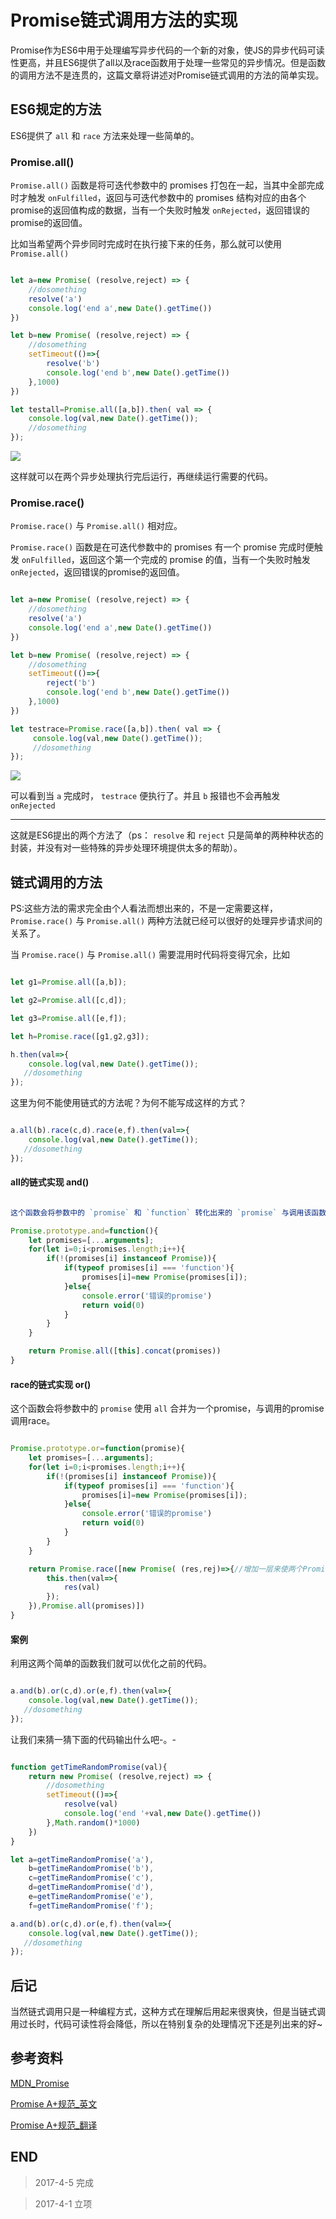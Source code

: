 # Promise链式调用方法的实现

Promise作为ES6中用于处理编写异步代码的一个新的对象，使JS的异步代码可读性更高，并且ES6提供了all以及race函数用于处理一些常见的异步情况。但是函数的调用方法不是连贯的，这篇文章将讲述对Promise链式调用的方法的简单实现。

## ES6规定的方法

ES6提供了 `all` 和 `race` 方法来处理一些简单的。

### Promise.all()

`Promise.all()` 函数是将可迭代参数中的 promises 打包在一起，当其中全部完成时才触发 `onFulfilled`，返回与可迭代参数中的 promises 结构对应的由各个promise的返回值构成的数据，当有一个失败时触发 `onRejected`，返回错误的promise的返回值。

比如当希望两个异步同时完成时在执行接下来的任务，那么就可以使用 `Promise.all()`

``` javascript

let a=new Promise( (resolve,reject) => {
    //dosomething
    resolve('a')
    console.log('end a',new Date().getTime())
})

let b=new Promise( (resolve,reject) => {
    //dosomething
    setTimeout(()=>{
        resolve('b')
        console.log('end b',new Date().getTime())
    },1000)
})

let testall=Promise.all([a,b]).then( val => {
    console.log(val,new Date().getTime());
    //dosomething
});

```

![](http://i1.piimg.com/567571/cc4b1965459ee685.png)

这样就可以在两个异步处理执行完后运行，再继续运行需要的代码。

### Promise.race()

`Promise.race()` 与 `Promise.all()` 相对应。

`Promise.race()` 函数是在可迭代参数中的 promises 有一个 promise 完成时便触发 `onFulfilled`，返回这个第一个完成的 promise 的值，当有一个失败时触发 `onRejected`，返回错误的promise的返回值。

``` javascript

let a=new Promise( (resolve,reject) => {
    //dosomething
    resolve('a')
    console.log('end a',new Date().getTime())
})

let b=new Promise( (resolve,reject) => {
    //dosomething
    setTimeout(()=>{
        reject('b')
        console.log('end b',new Date().getTime())
    },1000)
})

let testrace=Promise.race([a,b]).then( val => {
     console.log(val,new Date().getTime());
     //dosomething
});

```

![](http://i2.muimg.com/567571/20267fd1c1991964.png)

可以看到当 `a` 完成时， `testrace` 便执行了。并且 `b` 报错也不会再触发 `onRejected`

-----

这就是ES6提出的两个方法了（ps： `resolve` 和 `reject` 只是简单的两种种状态的封装，并没有对一些特殊的异步处理环境提供太多的帮助）。

## 链式调用的方法

PS:这些方法的需求完全由个人看法而想出来的，不是一定需要这样， `Promise.race()` 与 `Promise.all()` 两种方法就已经可以很好的处理异步请求间的关系了。

当 `Promise.race()` 与 `Promise.all()` 需要混用时代码将变得冗余，比如

``` javascript

let g1=Promise.all([a,b]);

let g2=Promise.all([c,d]);

let g3=Promise.all([e,f]);

let h=Promise.race([g1,g2,g3]);

h.then(val=>{
    console.log(val,new Date().getTime());
   //dosomething
});

```

这里为何不能使用链式的方法呢？为何不能写成这样的方式？

``` javascript

a.all(b).race(c,d).race(e,f).then(val=>{
    console.log(val,new Date().getTime());
   //dosomething
});

```

#### all的链式实现 and()

``` javascript

这个函数会将参数中的 `promise` 和 `function` 转化出来的 `promise` 与调用该函数的 `promise` 使用 `all` 合并在一起;

Promise.prototype.and=function(){
    let promises=[...arguments];
    for(let i=0;i<promises.length;i++){
        if(!(promises[i] instanceof Promise)){
            if(typeof promises[i] === 'function'){
                promises[i]=new Promise(promises[i]);
            }else{
                console.error('错误的promise')
                return void(0)
            }
        }
    }

    return Promise.all([this].concat(promises))
}

```

#### race的链式实现 or()

这个函数会将参数中的 `promise` 使用 `all` 合并为一个promise，与调用的promise调用race。

``` javascript

Promise.prototype.or=function(promise){
    let promises=[...arguments];
    for(let i=0;i<promises.length;i++){
        if(!(promises[i] instanceof Promise)){
            if(typeof promises[i] === 'function'){
                promises[i]=new Promise(promises[i]);
            }else{
                console.error('错误的promise')
                return void(0)
            }
        }
    }

    return Promise.race([new Promise( (res,rej)=>{//增加一层来使两个Promise在同一层级
        this.then(val=>{
            res(val)
        });
    }),Promise.all(promises)])
}

```

#### 案例

利用这两个简单的函数我们就可以优化之前的代码。

``` javascript

a.and(b).or(c,d).or(e,f).then(val=>{
    console.log(val,new Date().getTime());
   //dosomething
});

```

让我们来猜一猜下面的代码输出什么吧-。-

``` javascript

function getTimeRandomPromise(val){
    return new Promise( (resolve,reject) => {
        //dosomething
        setTimeout(()=>{
            resolve(val)
            console.log('end '+val,new Date().getTime())
        },Math.random()*1000)
    })
}

let a=getTimeRandomPromise('a'),
    b=getTimeRandomPromise('b'),
    c=getTimeRandomPromise('c'),
    d=getTimeRandomPromise('d'),
    e=getTimeRandomPromise('e'),
    f=getTimeRandomPromise('f');

a.and(b).or(c,d).or(e,f).then(val=>{
    console.log(val,new Date().getTime());
   //dosomething
});

```

## 后记

当然链式调用只是一种编程方式，这种方式在理解后用起来很爽快，但是当链式调用过长时，代码可读性将会降低，所以在特别复杂的处理情况下还是列出来的好~

## 参考资料

[MDN_Promise](https://developer.mozilla.org/zh-CN/docs/Web/JavaScript/Reference/Global_Objects/Promise)

[Promise A+规范_英文](https://promisesaplus.com/)

[Promise A+规范_翻译](http://malcolmyu.github.io/malnote/2015/06/12/Promises-A-Plus/)

## END

>   2017-4-5    完成

>   2017-4-1    立项
